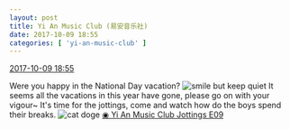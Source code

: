 ```yaml
---
layout: post
title: Yi An Music Club (易安音乐社)
date: 2017-10-09 18:55
categories: [ 'yi-an-music-club' ]
---
```


<div class="weibo-info">
  <a href="http://weibo.com/6094546964/FpBfVkoAg">2017-10-09 18:55</a>
</div>

Were you happy in the National Day vacation? ![smile but keep quiet](http://img.t.sinajs.cn/t4/appstyle/expression/ext/normal/3a/moren_xiaoerbuyu_org.png) It seems all the vacations in this year have gone, please go on with your vigour~ It's time for the jottings, come and watch how do the boys spend their breaks. ![cat doge](http://img.t.sinajs.cn/t4/appstyle/expression/ext/normal/4a/mm_org.gif) [◉ Yi An Music Club Jottings E09](https://www.bilibili.com/video/av15238721)
